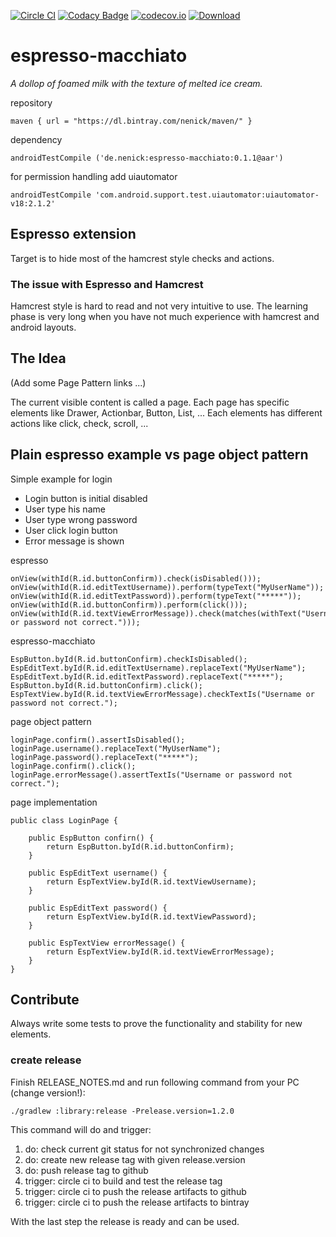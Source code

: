 [![Circle CI](https://img.shields.io/circleci/project/nenick/espresso-macchiato/master.svg)](https://circleci.com/gh/nenick/espresso-macchiato)
[![Codacy Badge](https://img.shields.io/codacy/c6cc5e2303234780b4ae3118d93eb35f/master.svg)](https://www.codacy.com/app/nico_kuechler/espresso-macchiato)
[![codecov.io](https://img.shields.io/codecov/c/github/nenick/espresso-macchiato/master.svg)](https://codecov.io/github/nenick/espresso-macchiato?branch=master)
[![Download](https://img.shields.io/bintray/v/nenick/maven/espresso-macchiato.svg)](https://bintray.com/nenick/maven/espresso-macchiato/_latestVersion)


# espresso-macchiato
*A dollop of foamed milk with the texture of melted ice cream.*

repository

    maven { url = "https://dl.bintray.com/nenick/maven/" }

dependency

    androidTestCompile ('de.nenick:espresso-macchiato:0.1.1@aar')

for permission handling add uiautomator

    androidTestCompile 'com.android.support.test.uiautomator:uiautomator-v18:2.1.2'

## Espresso extension

Target is to hide most of the hamcrest style checks and actions.

### The issue with Espresso and Hamcrest

Hamcrest style is hard to read and not very intuitive to use.
The learning phase is very long when you have not much experience with hamcrest and android layouts.

## The Idea

(Add some Page Pattern links ...)

The current visible content is called a page.
Each page has specific elements like Drawer, Actionbar, Button, List, ...
Each elements has different actions like click, check, scroll, ...

## Plain espresso example vs page object pattern

Simple example for login

* Login button is initial disabled
* User type his name
* User type wrong password
* User click login button
* Error message is shown

espresso

    onView(withId(R.id.buttonConfirm)).check(isDisabled()));
    onView(withId(R.id.editTextUsername)).perform(typeText("MyUserName"));
    onView(withId(R.id.editTextPassword)).perform(typeText("*****"));
    onView(withId(R.id.buttonConfirm)).perform(click()));
    onView(withId(R.id.textViewErrorMessage)).check(matches(withText("Username or password not correct.")));

espresso-macchiato

    EspButton.byId(R.id.buttonConfirm).checkIsDisabled();
    EspEditText.byId(R.id.editTextUsername).replaceText("MyUserName");
    EspEditText.byId(R.id.editTextPassword).replaceText("*****");
    EspButton.byId(R.id.buttonConfirm).click();
    EspTextView.byId(R.id.textViewErrorMessage).checkTextIs("Username or password not correct.");

page object pattern

    loginPage.confirm().assertIsDisabled();
    loginPage.username().replaceText("MyUserName");
    loginPage.password().replaceText("*****");
    loginPage.confirm().click();
    loginPage.errorMessage().assertTextIs("Username or password not correct.");

page implementation

    public class LoginPage {

        public EspButton confirn() {
            return EspButton.byId(R.id.buttonConfirm);
        }

        public EspEditText username() {
            return EspTextView.byId(R.id.textViewUsername);
        }

        public EspEditText password() {
            return EspTextView.byId(R.id.textViewPassword);
        }

        public EspTextView errorMessage() {
            return EspTextView.byId(R.id.textViewErrorMessage);
        }
    }

## Contribute

Always write some tests to prove the functionality and stability for new elements.

### create release

Finish RELEASE_NOTES.md and run following command from your PC (change version!):

    ./gradlew :library:release -Prelease.version=1.2.0

This command will do and trigger:

1. do: check current git status for not synchronized changes
2. do: create new release tag with given release.version
3. do: push release tag to github
4. trigger: circle ci to build and test the release tag
5. trigger: circle ci to push the release artifacts to github
6. trigger: circle ci to push the release artifacts to bintray

With the last step the release is ready and can be used.